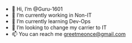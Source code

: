 - 👋 Hi, I’m @Guru-1601
- 👀 I’m currently working in Non-IT
- 🌱 I’m currently learning Dev-Ops
- 💞️ I’m looking to change my carrier to IT
- 📫 You can reach me greetmeonce@gmail.com

<!---
Guru-1601/Guru-1601 is a ✨ special ✨ repository because its `README.md` (this file) appears on your GitHub profile.
You can click the Preview link to take a look at your changes.
--->
